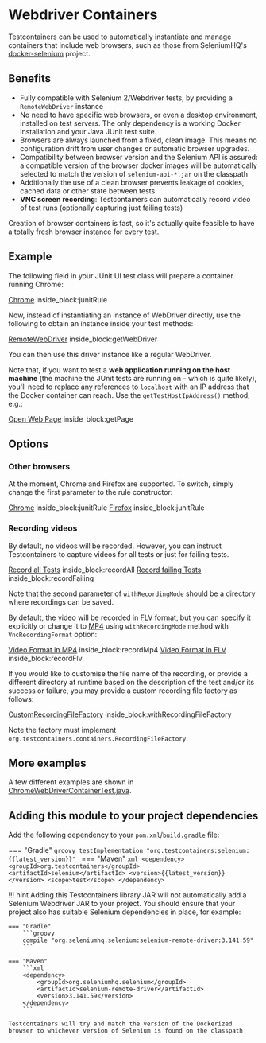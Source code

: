 # Webdriver Containers

Testcontainers can be used to automatically instantiate and manage containers that include web browsers, such as those
from SeleniumHQ's [docker-selenium](https://github.com/SeleniumHQ/docker-selenium) project.

## Benefits

* Fully compatible with Selenium 2/Webdriver tests, by providing a `RemoteWebDriver` instance
* No need to have specific web browsers, or even a desktop environment, installed on test servers. The only dependency
  is a working Docker installation and your Java JUnit test suite.
* Browsers are always launched from a fixed, clean image. This means no configuration drift from user changes or
  automatic browser upgrades.
* Compatibility between browser version and the Selenium API is assured: a compatible version of the browser docker
  images will be automatically selected to match the version of `selenium-api-*.jar` on the classpath
* Additionally the use of a clean browser prevents leakage of cookies, cached data or other state between tests.
* **VNC screen recording**: Testcontainers can automatically record video of test runs (optionally capturing just
  failing tests)

Creation of browser containers is fast, so it's actually quite feasible to have a totally fresh browser instance for
every test.

## Example

The following field in your JUnit UI test class will prepare a container running Chrome:
<!--codeinclude-->
[Chrome](../../modules/selenium/src/test/java/org/testcontainers/junit/ChromeWebDriverContainerTest.java) inside_block:junitRule
<!--/codeinclude-->

        
Now, instead of instantiating an instance of WebDriver directly, use the following to obtain an instance inside your
test methods:
<!--codeinclude-->
[RemoteWebDriver](../../modules/selenium/src/test/java/org/testcontainers/junit/LocalServerWebDriverContainerTest.java) inside_block:getWebDriver
<!--/codeinclude-->

You can then use this driver instance like a regular WebDriver.

Note that, if you want to test a **web application running on the host machine** (the machine the JUnit tests are
running on - which is quite likely), you'll need to replace any references to `localhost` with an IP address that the
Docker container can reach. Use the `getTestHostIpAddress()` method, e.g.:
<!--codeinclude-->
[Open Web Page](../../modules/selenium/src/test/java/org/testcontainers/junit/LocalServerWebDriverContainerTest.java) inside_block:getPage
<!--/codeinclude-->


## Options

### Other browsers

At the moment, Chrome and Firefox are supported. To switch, simply change the first parameter to the rule constructor:
<!--codeinclude-->
[Chrome](../../modules/selenium/src/test/java/org/testcontainers/junit/ChromeWebDriverContainerTest.java) inside_block:junitRule
[Firefox](../../modules/selenium/src/test/java/org/testcontainers/junit/FirefoxWebDriverContainerTest.java) inside_block:junitRule
<!--/codeinclude-->

### Recording videos

By default, no videos will be recorded. However, you can instruct Testcontainers to capture videos for all tests or
just for failing tests.

<!--codeinclude-->
[Record all Tests](../../modules/selenium/src/test/java/org/testcontainers/junit/ChromeRecordingWebDriverContainerTest.java) inside_block:recordAll
[Record failing Tests](../../modules/selenium/src/test/java/org/testcontainers/junit/ChromeRecordingWebDriverContainerTest.java) inside_block:recordFailing
<!--/codeinclude-->

Note that the second parameter of `withRecordingMode` should be a directory where recordings can be saved.

By default, the video will be recorded in [FLV](https://en.wikipedia.org/wiki/Flash_Video) format, but you can specify it explicitly or change it to [MP4](https://en.wikipedia.org/wiki/MPEG-4_Part_14) using `withRecordingMode` method with `VncRecordingFormat` option:

<!--codeinclude-->
[Video Format in MP4](../../modules/selenium/src/test/java/org/testcontainers/junit/ChromeRecordingWebDriverContainerTest.java) inside_block:recordMp4
[Video Format in FLV](../../modules/selenium/src/test/java/org/testcontainers/junit/ChromeRecordingWebDriverContainerTest.java) inside_block:recordFlv
<!--/codeinclude-->

If you would like to customise the file name of the recording, or provide a different directory at runtime based on the description of the test and/or its success or failure, you may provide a custom recording file factory as follows:
<!--codeinclude-->
[CustomRecordingFileFactory](../../modules/selenium/src/test/java/org/testcontainers/junit/ChromeRecordingWebDriverContainerTest.java) inside_block:withRecordingFileFactory
<!--/codeinclude-->


Note the factory must implement `org.testcontainers.containers.RecordingFileFactory`.

## More examples

A few different examples are shown in [ChromeWebDriverContainerTest.java](https://github.com/testcontainers/testcontainers-java/blob/master/modules/selenium/src/test/java/org/testcontainers/junit/ChromeWebDriverContainerTest.java).

## Adding this module to your project dependencies

Add the following dependency to your `pom.xml`/`build.gradle` file:

=== "Gradle"
    ```groovy
    testImplementation "org.testcontainers:selenium:{{latest_version}}"
    ```
=== "Maven"
    ```xml
    <dependency>
        <groupId>org.testcontainers</groupId>
        <artifactId>selenium</artifactId>
        <version>{{latest_version}}</version>
        <scope>test</scope>
    </dependency>
    ```

!!! hint
    Adding this Testcontainers library JAR will not automatically add a Selenium Webdriver JAR to your project. You should ensure that your project also has suitable Selenium dependencies in place, for example:

    === "Gradle"
        ```groovy
        compile "org.seleniumhq.selenium:selenium-remote-driver:3.141.59"
        ```
    
    === "Maven"
        ```xml
        <dependency>
            <groupId>org.seleniumhq.selenium</groupId>
            <artifactId>selenium-remote-driver</artifactId>
            <version>3.141.59</version>
        </dependency>
        ```
    
    Testcontainers will try and match the version of the Dockerized browser to whichever version of Selenium is found on the classpath
